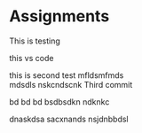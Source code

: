 # Assignments

This is testing

this vs code

this is second test
mfldsmfmds  
mdsdls
nskcndscnk
Third commit





bd bd bd
bsdbsdkn
ndknkc


dnaskdsa
sacxnands
nsjdnbbdsl